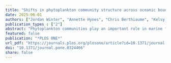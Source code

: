 ```yaml
---
title: "Shifts in phytoplankton community structure across oceanic boundaries"
date: 2025-06-01
authors: ["Jordan Winter", "Annette Hynes", "Chris Berthiaume", "Kelsy Cain", "E. Virginia Armbrust", "François Ribalet"]
publication_types : ["2"]
abstract: "Phytoplankton communities play an important role in marine food webs and biogeochemical cycles. The transition zones between ocean gyres and surrounding waters represent critical ecological boundaries where environmental gradients drive significant shifts in phytoplankton community structure. This study investigates how nutrient availability and temperature shape the size distribution and composition of small phytoplankton ({\textless} 5 μm) communities across the North Pacific Subtropical Gyre ({NPSG}) boundaries, testing several ecological hypotheses that explain phytoplankton size distribution patterns in relation to environmental variability. We used high-resolution, underway flow cytometry data collected during eight oceanographic cruises from 2016 to 2021 to assess changes in phytoplankton biomass and growth rate across the gyre boundaries. The cyanobacterium Prochlorococcus dominated within the gyre, with biomass ranging from 3.2 to 13.1 μ{gC} L−1, and its relative contribution to total phytoplankton biomass varied among cruises (31\% to 81\%, average 60 ± 16\%). Prochlorococcus growth rates were significantly higher within the gyre (0.43 ± 0.18 per day) than outside the gyre (0.28 ± 0.16 per day) (one-sided t-test, p {\textless} 0.001). Northward in the gyre, Prochlorococcus biomass and growth rates declined. Some variations in biomass and growth rates were observed southward and eastward, with biomass ranging from 3 to 10 μ{gC} L−1 and growth rate ranging from 0.2 to 0.6 per day. Outside the {NPSG}, total phytoplankton biomass increased, with nanoeukaryotes becoming the predominant contributors (up to 71\%, 9.1 ± 7.3 μ{gC} L−1). Picoeukaryote biomass also increased outside the gyre (up to 28 ± 12\% of total biomass). Nutrient concentrations increased by nearly two orders of magnitude outside the {NPSG}, coinciding with the shift towards larger phytoplankton. The dominance of Prochlorococcus within the gyre emphasizes its adaptation to oligotrophic conditions, while the shift towards larger size classes outside the gyre likely reflects the relatively higher nutrient availability. The relatively low abundance of Synechococcus even in nutrient-rich regions suggest that that factors beyond nutrient availability, such as grazing, may influence its distribution. These findings have implications for understanding how phytoplankton communities will respond to future changes in oceanographic conditions, such as warming and altered nutrient regimes."
featured: false
publication: "*PLOS ONE*"
url_pdf: "https://journals.plos.org/plosone/article?id=10.1371/journal.pone.0324466"
doi: "10.1371/journal.pone.0324466"
share: false
---
```


